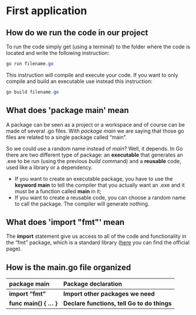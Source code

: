 # First application



## How do we run the code in our project

To run the code simply get (using a terminal) to the folder where the code is located and write the following instruction:

```powershell
go run filename.go
```

This instruction will compile and execute your code. If you want to only compile and build an executable use instead this instruction:

```powershell
go build filename.go
```



## What does 'package main' mean

A package can be seen as a project or a  workspace and of course can be made of several .go files. 
With *package main* we are saying that those go files are related to a single package called “main”.

So we could use a random name instead of *main*? Well, it depends.
In Go there are two different type of package: an **executable** that generates an .exe to be run (using the previous *build* command) and a **reusable** code, used like a library or a dependency. 

* If you want to create an executable package, you have to use the **keyword main** to tell the compiler that you actually want an .exe and it must be a function called **main** in it;
* If you want to create a reusable code, you can choose a random name to call the package. The compiler will generate nothing.



## What does 'import "fmt"' mean

The **import** statement give us access to all of the code and functionality in the “fmt” package, which is a standard library ([here](https://pkg.go.dev/std) you can find the official page).



## How is the main.go file organized

| **package main**      | Package declaration                         |
| :-------------------- | :------------------------------------------ |
| **import “fmt”**      | **Import other packages we need**           |
| **func main() { … }** | **Declare functions, tell Go to do things** |

